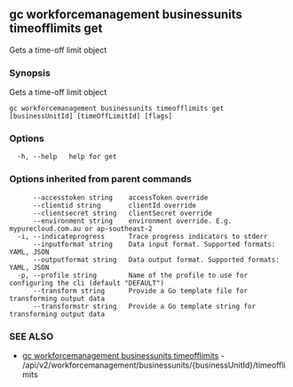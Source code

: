 ## gc workforcemanagement businessunits timeofflimits get

Gets a time-off limit object

### Synopsis

Gets a time-off limit object

```
gc workforcemanagement businessunits timeofflimits get [businessUnitId] [timeOffLimitId] [flags]
```

### Options

```
  -h, --help   help for get
```

### Options inherited from parent commands

```
      --accesstoken string    accessToken override
      --clientid string       clientId override
      --clientsecret string   clientSecret override
      --environment string    environment override. E.g. mypurecloud.com.au or ap-southeast-2
  -i, --indicateprogress      Trace progress indicators to stderr
      --inputformat string    Data input format. Supported formats: YAML, JSON
      --outputformat string   Data output format. Supported formats: YAML, JSON
  -p, --profile string        Name of the profile to use for configuring the cli (default "DEFAULT")
      --transform string      Provide a Go template file for transforming output data
      --transformstr string   Provide a Go template string for transforming output data
```

### SEE ALSO

* [gc workforcemanagement businessunits timeofflimits](gc_workforcemanagement_businessunits_timeofflimits.html)	 - /api/v2/workforcemanagement/businessunits/{businessUnitId}/timeofflimits


